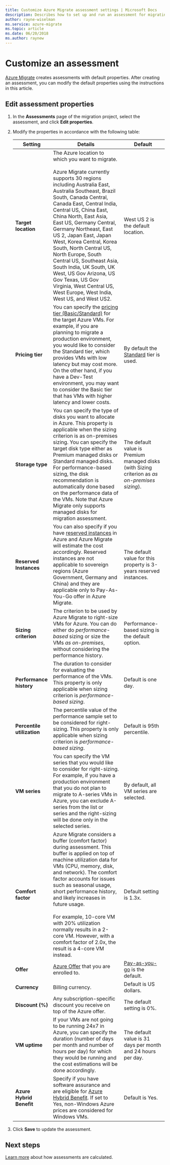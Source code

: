 ```yaml
---
title: Customize Azure Migrate assessment settings | Microsoft Docs
description: Describes how to set up and run an assessment for migrating VMware VMs to Azure using the Azure Migration Planner
author: rayne-wiselman
ms.service: azure-migrate
ms.topic: article
ms.date: 06/20/2018
ms.author: raynew
---
```


# Customize an assessment

[Azure Migrate](migrate-overview.md) creates assessments with default properties. After creating an assessment, you can modify the default properties using the instructions in this article.


## Edit assessment properties

1. In the **Assessments** page of the migration project, select the assessment, and click **Edit properties**.
2. Modify the properties in accordance with the following table:

    **Setting** | **Details** | **Default**
    --- | --- | ---
    **Target location** | The Azure location to which you want to migrate.<br/><br/> Azure Migrate currently supports 30 regions including Australia East, Australia Southeast, Brazil South, Canada Central, Canada East, Central India, Central US, China East, China North, East Asia, East US, Germany Central, Germany Northeast, East US 2, Japan East, Japan West, Korea Central, Korea South, North Central US, North Europe, South Central US, Southeast Asia, South India, UK South, UK West, US Gov Arizona, US Gov Texas, US Gov Virginia, West Central US, West Europe, West India, West US, and West US2. |  West US 2 is the default location.
    **Pricing tier** | You can specify the [pricing tier (Basic/Standard)](../virtual-machines/windows/sizes-general.md) for the target Azure VMs. For example, if you are planning to migrate a production environment, you would like to consider the Standard tier, which provides VMs with low latency but may cost more. On the other hand, if you have a Dev-Test environment, you may want to consider the Basic tier that has VMs with higher latency and lower costs. | By default the [Standard](../virtual-machines/windows/sizes-general.md) tier is used.
    **Storage type** | You can specify the type of disks you want to allocate in Azure. This property is applicable when the sizing criterion is as on-premises sizing. You can specify the target disk type either as Premium managed disks or Standard managed disks. For performance-based sizing, the disk recommendation is automatically done based on the performance data of the VMs. Note that Azure Migrate only supports managed disks for migration assessment. | The default value is Premium managed disks (with Sizing criterion as *as on-premises sizing*).
    **Reserved Instances** |  You can also specify if you have [reserved instances](https://azure.microsoft.com/pricing/reserved-vm-instances/) in Azure and Azure Migrate will estimate the cost accordingly. Reserved instances are not applicable to sovereign regions (Azure Government, Germany and China) and they are applicable only to Pay-As-You-Go offer in Azure Migrate. | The default value for this property is 3-years reserved instances.
    **Sizing criterion** | The criterion to be used by Azure Migrate to right-size VMs for Azure. You can do either do *performance-based* sizing or size the VMs *as on-premises*, without considering the performance history. | Performance-based sizing is the default option.
    **Performance history** | The duration to consider for evaluating the performance of the VMs. This property is only applicable when sizing criterion is *performance-based sizing*. | Default is one day.
    **Percentile utilization** | The percentile value of the performance sample set to be considered for right-sizing. This property is only applicable when sizing criterion is *performance-based sizing*.  | Default is 95th percentile.
    **VM series** | You can specify the VM series that you would like to consider for right-sizing. For example, if you have a production environment that you do not plan to migrate to A-series VMs in Azure, you can exclude A-series from the list or series and the right-sizing will be done only in the selected series. | By default, all VM series are selected.
    **Comfort factor** | Azure Migrate considers a buffer (comfort factor) during assessment. This buffer is applied on top of machine utilization data for VMs (CPU, memory, disk, and network). The comfort factor accounts for issues such as seasonal usage, short performance history, and likely increases in future usage.<br/><br/> For example, 10-core VM with 20% utilization normally results in a 2-core VM. However, with a comfort factor of 2.0x, the result is a 4-core VM instead. | Default setting is 1.3x.
    **Offer** | [Azure Offer](https://azure.microsoft.com/support/legal/offer-details/) that you are enrolled to. | [Pay-as-you-go](https://azure.microsoft.com/offers/ms-azr-0003p/) is the default.
    **Currency** | Billing currency. | Default is US dollars.
    **Discount (%)** | Any subscription-specific discount you receive on top of the Azure offer. | The default setting is 0%.
    **VM uptime** | If your VMs are not going to be running 24x7 in Azure, you can specify the duration (number of days per month and number of hours per day) for which they would be running and the cost estimations will be done accordingly. | The default value is 31 days per month and 24 hours per day.
    **Azure Hybrid Benefit** | Specify if you have software assurance and are eligible for [Azure Hybrid Benefit](https://azure.microsoft.com/pricing/hybrid-use-benefit/). If set to Yes, non-Windows Azure prices are considered for Windows VMs. | Default is Yes.

3. Click **Save** to update the assessment.


## Next steps

[Learn more](concepts-assessment-calculation.md) about how assessments are calculated.
